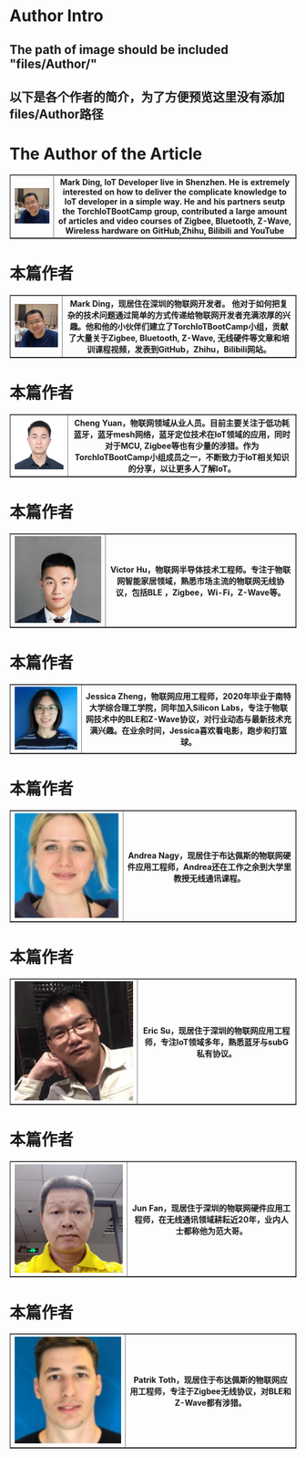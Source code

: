 # Author Intro
## The path of image should be included "files/Author/"
## 以下是各个作者的简介，为了方便预览这里没有添加 files/Author路径 

# The Author of the Article
<table border="1">
  <tr>
    <th><img src="MarkDing.jpg"></th>
    <th>Mark Ding, IoT Developer live in Shenzhen. He is extremely interested on how to deliver the complicate knowledge to IoT developer in a simple way.  He and his partners seutp the TorchIoTBootCamp group, contributed a large amount of articles and video courses of Zigbee, Bluetooth, Z-Wave, Wireless hardware on GitHub,Zhihu, Bilibili and YouTube</th>
  </tr>
</table>

# 本篇作者
<table border="1">
  <tr>
    <th><img src="MarkDing.jpg"></th>
    <th> Mark Ding，现居住在深圳的物联网开发者。 他对于如何把复杂的技术问题通过简单的方式传递给物联网开发者充满浓厚的兴趣。他和他的小伙伴们建立了TorchIoTBootCamp小组，贡献了大量关于Zigbee, Bluetooth, Z-Wave, 无线硬件等文章和培训课程视频，发表到GitHub，Zhihu，Bilibili网站。</th>
  </tr>
</table>

# 本篇作者
<table border="1">
  <tr>
    <th><img src="ChengYuan.png"></th>
    <th> Cheng Yuan，物联网领域从业人员。目前主要关注于低功耗蓝牙，蓝牙mesh网络，蓝牙定位技术在IoT领域的应用，同时对于MCU, Zigbee等也有少量的涉猎。作为TorchIoTBootCamp小组成员之一，不断致力于IoT相关知识的分享，以让更多人了解IoT。</th>
  </tr>
</table>

# 本篇作者
<table border="1">
  <tr>
    <th><img src="VictorHu.jpg"></th>
    <th> Victor Hu，物联网半导体技术工程师。专注于物联网智能家居领域，熟悉市场主流的物联网无线协议，包括BLE ，Zigbee，Wi-Fi，Z-Wave等。</th>
  </tr>
</table>

# 本篇作者
<table border="1">
  <tr>
    <th><img src="JessicaZheng.jpg"></th>
    <th> Jessica Zheng，物联网应用工程师，2020年毕业于南特大学综合理工学院，同年加入Silicon Labs，专注于物联网技术中的BLE和Z-Wave协议，对行业动态与最新技术充满兴趣。在业余时间，Jessica喜欢看电影，跑步和打篮球。</th>
  </tr>
</table>

# 本篇作者
<table border="1">
  <tr>
    <th><img src="AndreaNagy.jpg"></th>
    <th> Andrea Nagy，现居住于布达佩斯的物联网硬件应用工程师，Andrea还在工作之余到大学里教授无线通讯课程。</th>
  </tr>
</table>

# 本篇作者
<table border="1">
  <tr>
    <th><img src="EricSu.jpg"></th>
    <th> Eric Su，现居住于深圳的物联网应用工程师，专注IoT领域多年，熟悉蓝牙与subG私有协议。</th>
  </tr>
</table>

# 本篇作者
<table border="1">
  <tr>
    <th><img src="JunFan.jpg"></th>
    <th> Jun Fan，现居住于深圳的物联网硬件应用工程师，在无线通讯领域耕耘近20年，业内人士都称他为范大哥。</th>
  </tr>
</table>

# 本篇作者
<table border="1">
  <tr>
    <th><img src="PatrikToth.jpg"></th>
    <th> Patrik Toth，现居住于布达佩斯的物联网应用工程师，专注于Zigbee无线协议，对BLE和Z-Wave都有涉猎。</th>
  </tr>
</table>
